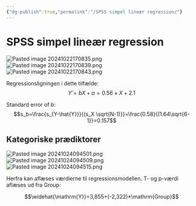 ```yaml
---
{"dg-publish":true,"permalink":"/SPSS simpel lineær regression/"}
---
```


# SPSS simpel lineær regression
![Pasted image 20241022170835.png](/img/user/attachments/Pasted%20image%2020241022170835.png)
![Pasted image 20241022170839.png](/img/user/attachments/Pasted%20image%2020241022170839.png)
![Pasted image 20241022170843.png](/img/user/attachments/Pasted%20image%2020241022170843.png)

Regressionsligningen i dette tilfælde:
$$Y ̂=bX+a=0.56 \times X+2.1$$

Standard error of $b$:
$$s_b=\frac{s_{Y-\hat{Y}}}{(s_X \sqrt{N-1)}}=\frac{0.58}{(1.64\sqrt{6-1}}=0.157$$
## Kategoriske prædiktorer
![Pasted image 20241024094501.png](/img/user/attachments/Pasted%20image%2020241024094501.png)![Pasted image 20241024094509.png](/img/user/attachments/Pasted%20image%2020241024094509.png)![Pasted image 20241024094515.png](/img/user/attachments/Pasted%20image%2020241024094515.png)

Herfra kan aflæses værdierne til regressionsmodellen.
T- og p-værdi aflæses ud fra Group:

$$\widehat{\mathrm{Y}}=3,855+(-2,322)*\mathrm{Group}$$
